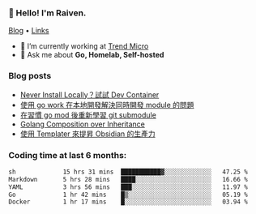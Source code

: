 <!-- ![Codewars](https://www.codewars.com/users/omegaatt36/badges/small) -->
### 👋 Hello! I'm Raiven.
[Blog](https://www.omegaatt.com) • [Links](https://link.omegaatt.com)

- 🔭 I’m currently working at [Trend Micro](https://www.trendmicro.com)
- 💬 Ask me about **Go, Homelab, Self-hosted**

### Blog posts
<!-- BLOG-POST-LIST:START -->
- [Never Install Locally？試試 Dev Container](https://www.omegaatt.com/blogs/develop/2025/dev_container/)
- [使用 go work 在本地開發解決同時開發 module 的問題](https://www.omegaatt.com/blogs/develop/2025/go_module_and_go_work/)
- [在習慣 go mod 後重新學習 git submodule](https://www.omegaatt.com/blogs/develop/2025/git_submodule_turorial/)
- [Golang Composition over Inheritance](https://www.omegaatt.com/blogs/develop/2025/golang_composition_over_inheritance/)
- [使用 Templater 來提昇 Obsidian 的生產力](https://www.omegaatt.com/blogs/develop/2025/use_obsidian_templater_to_get_more_productivity/)
<!-- BLOG-POST-LIST:END -->

### Coding time at last 6 months:
<!--START_SECTION:waka-->

```txt
sh             15 hrs 31 mins  ███████████▓░░░░░░░░░░░░░   47.25 %
Markdown       5 hrs 28 mins   ████░░░░░░░░░░░░░░░░░░░░░   16.66 %
YAML           3 hrs 56 mins   ███░░░░░░░░░░░░░░░░░░░░░░   11.97 %
Go             1 hr 42 mins    █▒░░░░░░░░░░░░░░░░░░░░░░░   05.19 %
Docker         1 hr 17 mins    █░░░░░░░░░░░░░░░░░░░░░░░░   03.94 %
```

<!--END_SECTION:waka-->
